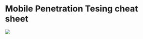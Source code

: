 # Mobile Penetration Tesing cheat sheet

![](https://github.com/kruz26/Mobile-Penetration-Tesing-cheat-sheet/raw/main/FTqfC6RUsAUnNd7.jpeg)
